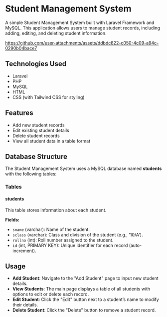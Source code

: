 # Student Management System

A simple Student Management System built with Laravel Framework and MySQL. This application allows users to manage student records, including adding, editing, and deleting student information.



https://github.com/user-attachments/assets/ddbdc822-c050-4c09-a94c-0290b04bace7



## Technologies Used

- Laravel
- PHP
- MySQL
- HTML
- CSS (with Tailwind CSS for styling)

## Features

- Add new student records
- Edit existing student details
- Delete student records
- View all student data in a table format

## Database Structure

The Student Management System uses a MySQL database named **students** with the following tables:

### Tables

#### students
This table stores information about each student.

**Fields:**
- `sname` (varchar): Name of the student.
- `sclass` (varchar): Class and division of the student (e.g., '10/A').
- `rollno` (int): Roll number assigned to the student.
- `id` (int, PRIMARY KEY): Unique identifier for each record (auto-increment).

## Usage

- **Add Student**: Navigate to the "Add Student" page to input new student details.
- **View Students**: The main page displays a table of all students with options to edit or delete each record.
- **Edit Student**: Click the "Edit" button next to a student’s name to modify their details.
- **Delete Student**: Click the "Delete" button to remove a student record.

